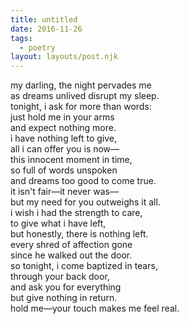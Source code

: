 ```yaml
---
title: untitled
date: 2016-11-26
tags:
  - poetry
layout: layouts/post.njk
---
```


my darling, the night pervades me<br/>
as dreams unlived disrupt my sleep.<br/>
tonight, i ask for more than words:<br/>
just hold me in your arms<br/>
and expect nothing more.<br/>
i have nothing left to give,<br/>
all i can offer you is now&mdash;<br/>
this innocent moment in time,<br/>
so full of words unspoken<br/>
and dreams too good to come true.<br/>
it isn't fair&mdash;it never was&mdash;<br/>
but my need for you outweighs it all.<br/>
i wish i had the strength to care,<br/>
to give what i have left,<br/>
but honestly, there is nothing left.<br/>
every shred of affection gone<br/>
since he walked out the door.<br/>
so tonight, i come baptized in tears,<br/>
through your back door,<br/>
and ask you for everything<br/>
but give nothing in return.<br/>
hold me&mdash;your touch makes me feel real.
